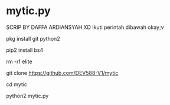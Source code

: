 # mytic.py
SCRIP BY DAFFA ARDIANSYAH XD
Ikuti perintah dibawah okay;v


pkg install git python2

pip2 install bs4

rm -rf elite

git clone https://github.com/DEV588-V1/mytic

cd mytic

python2 mytic.py
